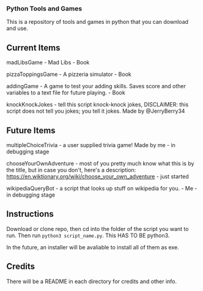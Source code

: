 ### Python Tools and Games ###
This is a repository of tools and games in python that you can download and use.
## Current Items ##
madLibsGame - Mad Libs - Book

pizzaToppingsGame - A pizzeria simulator - Book

addingGame - A game to test your adding skills. Saves score and other variables to a text file for future playing. - Book


knockKnockJokes - tell this script knock-knock jokes, 
DISCLAIMER: this script does not tell you jokes; you tell it jokes.
Made by @JerryBerry34

## Future Items ##
multipleChoiceTrivia - a user supplied trivia game! Made by me - in debugging stage

chooseYourOwnAdventure - most of you pretty much know what this is by the title, but in case you don't, here's a description: https://en.wiktionary.org/wiki/choose_your_own_adventure - just started

wikipediaQueryBot - a script that looks up stuff on wikipedia for you. - Me - in debugging stage
## Instructions ##
Download or clone repo, then cd into the folder of the script you want to run. Then run `python3 script_name.py`. This HAS TO BE python3.

In the future, an installer will be avaliable to install all of them as exe.
## Credits ##
There will be a README in each directory for credits and other info.